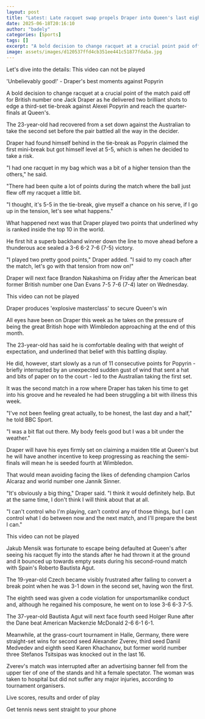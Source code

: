 ```yaml
---
layout: post
title: "Latest: Late racquet swap propels Draper into Queen's last eight"
date: 2025-06-18T20:16:10
author: "badely"
categories: [Sports]
tags: []
excerpt: "A bold decision to change racquet at a crucial point paid off for British number one Jack Draper, as he edged a third-set tie-break against Alexei Pop"
image: assets/images/d120537ffd4cb351ee441c51877fda5a.jpg
---
```


Let's dive into the details: This video can not be played

'Unbelievably good!' - Draper's best moments against Popyrin

A bold decision to change racquet at a crucial point of the match paid off for British number one Jack Draper as he delivered two brilliant shots to edge a third-set tie-break against Alexei Popyrin and reach the quarter-finals at Queen's.

The 23-year-old had recovered from a set down against the Australian to take the second set before the pair battled all the way in the decider.

Draper had found himself behind in the tie-break as Popyrin claimed the first mini-break but got himself level at 5-5, which is when he decided to take a risk.

"I had one racquet in my bag which was a bit of a higher tension than the others," he said. 

"There had been quite a lot of points during the match where the ball just flew off my racquet a little bit.

"I thought, it's 5-5 in the tie-break, give myself a chance on his serve, if I go up in the tension, let's see what happens."

What happened next was that Draper played two points that underlined why is ranked inside the top 10 in the world.

He first hit a superb backhand winner down the line to move ahead before a thunderous ace sealed a 3-6 6-2 7-6 (7-5) victory.

"I played two pretty good points," Draper added. "I said to my coach after the match, let's go with that tension from now on!"

Draper will next face Brandon Nakashima on Friday after the American beat former British number one Dan Evans 7-5 7-6 (7-4) later on Wednesday.

This video can not be played

Draper produces 'explosive masterclass' to secure Queen's win

All eyes have been on Draper this week as he takes on the pressure of being the great British hope with Wimbledon approaching at the end of this month.

The 23-year-old has said he is comfortable dealing with that weight of expectation, and underlined that belief with this battling display.

He did, however, start slowly as a run of 11 consecutive points for Popyrin - briefly interrupted by an unexpected sudden gust of wind that sent a hat and bits of paper on to the court - led to the Australian taking the first set.

It was the second match in a row where Draper has taken his time to get into his groove and he revealed he had been struggling a bit with illness this week.

"I've not been feeling great actually, to be honest, the last day and a half," he told BBC Sport.

"I was a bit flat out there. My body feels good but I was a bit under the weather."

Draper will have his eyes firmly set on claiming a maiden title at Queen's but he will have another incentive to keep progressing as reaching the semi-finals will mean he is seeded fourth at Wimbledon.

That would mean avoiding facing the likes of defending champion Carlos Alcaraz and world number one Jannik Sinner.

"It's obviously a big thing," Draper said. "I think it would definitely help.  But at the same time, I don't think I will think about that at all.

"I can't control who I'm playing, can't control any of those things, but I can control what I do between now and the next match, and I'll prepare the best I can."

This video can not be played

Jakub Mensik was fortunate to escape being defaulted at Queen's after seeing his racquet fly into the stands after he had thrown it at the ground and it bounced up towards empty seats during his second-round match with Spain's Roberto Bautista Agut.

The 19-year-old Czech became visibly frustrated after failing to convert a break point when he was 3-1 down in the second set, having won the first.

The eighth seed was given a code violation for unsportsmanlike conduct and, although he regained his composure, he went on to lose 3-6 6-3 7-5.

The 37-year-old Bautista Agut will next face fourth seed Holger Rune after the Dane beat American Mackenzie McDonald 2-6 6-1 6-1.

Meanwhile, at the grass-court tournament in Halle, Germany, there were straight-set wins for second seed Alexander Zverev, third seed Daniil Medvedev and eighth seed Karen Khachanov, but former world number three Stefanos Tsitsipas was knocked out in the last 16.

Zverev's match was interrupted after an advertising banner fell from the upper tier of one of the stands and hit a female spectator. The woman was taken to hospital but did not suffer any major injuries, according to tournament organisers. 

Live scores, results and order of play

Get tennis news sent straight to your phone

